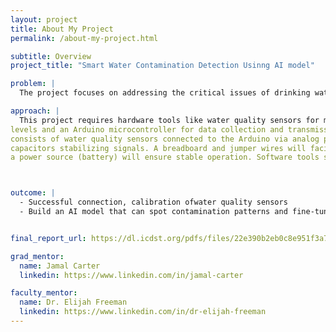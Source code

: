 ```yaml
---
layout: project
title: About My Project
permalink: /about-my-project.html

subtitle: Overview
project_title: "Smart Water Contamination Detection Usinng AI model"

problem: |
  The project focuses on addressing the critical issues of drinking water safely by developing an AI-driven system to predict contaminnation risks from lead, heavy metals, and microbial pollutants. The project aims to analyze public health reports for early detection of waterborne diseases. The ultimate goal is to empower water authorities with a proactive tool for mitigating contaminants and ensuring safer water access. Students will gain hands-on experience in AI/ML techniques, Python coding, and data analysis while contributing to a meaningful public health solution.

approach: |
  This project requires hardware tools like water quality sensors for measuring contamination
levels and an Arduino microcontroller for data collection and transmission. The circuit setup
consists of water quality sensors connected to the Arduino via analog pins, with resistors and
capacitors stabilizing signals. A breadboard and jumper wires will facilitate connections, while
a power source (battery) will ensure stable operation. Software tools such as Python and Google Colab will support data analysis and AI modeltraining. AI frameworks like TensorFlow and Scikit-learn enable machine learning applications wil be used for for identifying contamination patterns. For data acquisition, Google Sheets will facilitate real-time sensor data collection, while AWS cloud provides efficient storage for large datasets. Deployment and visualization tools like AWS Sagemaker will allow web-based AI model interaction.



outcome: |
  - Successful connection, calibration ofwater quality sensors
  - Build an AI model that can spot contamination patterns and fine-tune it for accuracy.


final_report_url: https://dl.icdst.org/pdfs/files/22e390b2eb0c8e951f3a742fda5b2d1d.pdf

grad_mentor:
  name: Jamal Carter
  linkedin: https://www.linkedin.com/in/jamal-carter

faculty_mentor:
  name: Dr. Elijah Freeman
  linkedin: https://www.linkedin.com/in/dr-elijah-freeman
---
```

